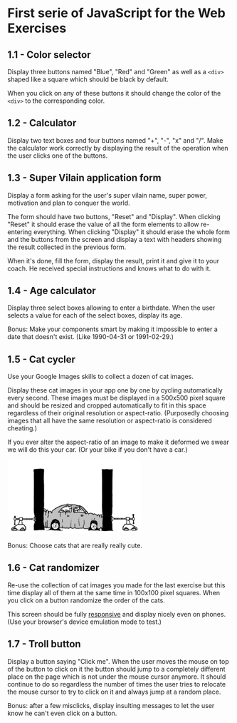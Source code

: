 
# First serie of JavaScript for the Web Exercises

## 1.1 - Color selector

Display three buttons named "Blue", "Red" and "Green" as well as a `<div>` shaped like a square which should be black by default.

When you click on any of these buttons it should change the color of the `<div>` to the corresponding color.

## 1.2 - Calculator

Display two text boxes and four buttons named "+", "-", "x" and "/". Make the calculator work correctly by displaying the result of the operation when the user clicks one of the buttons.

## 1.3 - Super Vilain application form

Display a form asking for the user's super vilain name, super power, motivation and plan to conquer the world.

The form should have two buttons, "Reset" and "Display". When clicking "Reset" it should erase the value of all the form elements to allow re-entering everything. When clicking "Display" it should erase the whole form and the buttons from the screen and display a text with headers showing the result collected in the previous form.

When it's done, fill the form, display the result, print it and give it to your coach. He received special instructions and knows what to do with it.

## 1.4 - Age calculator

Display three select boxes allowing to enter a birthdate. When the user selects a value for each of the select boxes, display its age.

Bonus: Make your components smart by making it impossible to enter a date that doesn't exist. (Like 1990-04-31 or 1991-02-29.)

## 1.5 - Cat cycler

Use your Google Images skills to collect a dozen of cat images.

Display these cat images in your app one by one by cycling automatically every second. These images must be displayed in a 500x500 pixel square and should be resized and cropped automatically to fit in this space regardless of their original resolution or aspect-ratio. (Purposedly choosing images that all have the same resolution or aspect-ratio is considered cheating.)

If you ever alter the aspect-ratio of an image to make it deformed we swear we will do this your car. (Or your bike if you don't have a car.)

<img src="./car.png" width="300px">

Bonus: Choose cats that are really really cute.

## 1.6 - Cat randomizer

Re-use the collection of cat images you made for the last exercise but this time display all of them at the same time in 100x100 pixel squares. When you click on a button randomize the order of the cats.

This screen should be fully [responsive](https://en.wikipedia.org/wiki/Responsive_web_design) and display nicely even on phones. (Use your browser's device emulation mode to test.)

## 1.7 - Troll button

Display a button saying "Click me". When the user moves the mouse on top of the button to click on it the button should jump to a completely different place on the page which is not under the mouse cursor anymore. It should continue to do so regardless the number of times the user tries to relocate the mouse cursor to try to click on it and always jump at a random place.

Bonus: after a few misclicks, display insulting messages to let the user know he can't even click on a button.